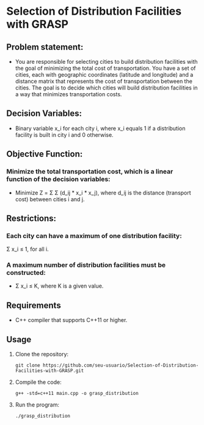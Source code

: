 # Selection of Distribution Facilities with GRASP
## Problem statement:
- You are responsible for selecting cities to build distribution facilities with the goal of minimizing the total cost of transportation. You have a set of cities, each with geographic coordinates (latitude and longitude) and a distance matrix that represents the cost of transportation between the cities. The goal is to decide which cities will build distribution facilities in a way that minimizes transportation costs.
## Decision Variables:
- Binary variable x_i for each city i, where x_i equals 1 if a distribution facility is built in city i and 0 otherwise.

## Objective Function:
### Minimize the total transportation cost, which is a linear function of the decision variables:
- Minimize Z = Σ Σ (d_ij * x_i * x_j), where d_ij is the distance (transport cost) between cities i and j.

## Restrictions:
### Each city can have a maximum of one distribution facility:
 Σ x_i ≤ 1, for all i.
### A maximum number of distribution facilities must be constructed:
- Σ x_i ≤ K, where K is a given value.

## Requirements
- C++ compiler that supports C++11 or higher.

## Usage

1. Clone the repository:

   ```shell
   git clone https://github.com/seu-usuario/Selection-of-Distribution-Facilities-with-GRASP.git
2. Compile the code:
   ```shell
   g++ -std=c++11 main.cpp -o grasp_distribution
3. Run the program:
   ```shell
   ./grasp_distribution
